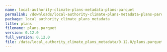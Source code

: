 ```yaml
---
name: local-authority-climate-plans-metadata-plans-parquet
permalink: /downloads/local-authority-climate-plans-metadata-plans-parquet/0_12_0
package: local_authority_climate_plans_metadata
title: plans
filename: plans.parquet
version: 0.12.0
full_version: 0.12.0
file: /data/local_authority_climate_plans_metadata/0.12.0/plans.parquet
---
```

